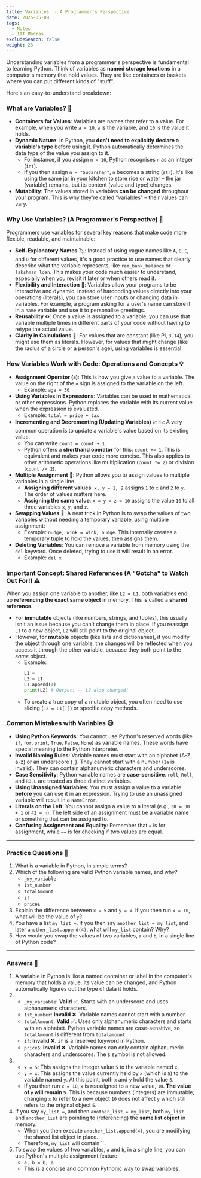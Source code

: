 ```yaml
---
title: Variables :- A Programmer's Perspective
date: 2025-05-08
tags:
  - Notes 
  - IIT Madras
excludeSearch: false
weight: 23
---
```


Understanding variables from a programmer's perspective is fundamental to learning Python. Think of variables as **named storage locations** in a computer's memory that hold values. They are like containers or baskets where you can put different kinds of "stuff".

Here's an easy-to-understand breakdown:

### What are Variables? 🧺
*   **Containers for Values**: Variables are names that refer to a value. For example, when you write `a = 10`, `a` is the variable, and `10` is the value it holds.
*   **Dynamic Nature**: In Python, you **don't need to explicitly declare a variable's type** before using it. Python automatically determines the data type of the value you assign to it.
    *   For instance, if you assign `n = 10`, Python recognises `n` as an integer (`int`).
    *   If you then assign `n = "Sudarshan"`, `n` becomes a string (`str`). It's like using the same jar in your kitchen to store rice or water – the jar (variable) remains, but its content (value and type) changes.
*   **Mutability**: The values stored in variables **can be changed** throughout your program. This is why they're called "variables" – their values can vary.

### Why Use Variables? (A Programmer's Perspective) 🤔
Programmers use variables for several key reasons that make code more flexible, readable, and maintainable:

*   **Self-Explanatory Names** 🏷️: Instead of using vague names like `A`, `B`, `C`, and `D` for different values, it's a good practice to use names that clearly describe what the variable represents, like `ram_bank_balance` or `lakshman_loan`. This makes your code much easier to understand, especially when you revisit it later or when others read it.
*   **Flexibility and Interaction** 💬: Variables allow your programs to be interactive and dynamic. Instead of hardcoding values directly into your operations (literals), you can store user inputs or changing data in variables. For example, a program asking for a user's name can store it in a `name` variable and use it to personalise greetings.
*   **Reusability** ♻️: Once a value is assigned to a variable, you can use that variable multiple times in different parts of your code without having to retype the actual value.
*   **Clarity in Calculations** 🧮: For values that are constant (like Pi, `3.14`), you might use them as literals. However, for values that might change (like the radius of a circle or a person's age), using variables is essential.

### How Variables Work with Code: Operations and Concepts 💡

*   **Assignment Operator (`=`)**: This is how you give a value to a variable. The value on the right of the `=` sign is assigned to the variable on the left.
    *   Example: `age = 30`
*   **Using Variables in Expressions**: Variables can be used in mathematical or other expressions. Python replaces the variable with its current value when the expression is evaluated.
    *   Example: `total = price + tax`
*   **Incrementing and Decrementing (Updating Variables)** 📈📉: A very common operation is to update a variable's value based on its existing value.
    *   You can write `count = count + 1`.
    *   Python offers a **shorthand operator** for this: `count += 1`. This is equivalent and makes your code more concise. This also applies to other arithmetic operations like multiplication (`count *= 2`) or division (`count /= 2`).
*   **Multiple Assignment** 👯: Python allows you to assign values to multiple variables in a single line.
    *   **Assigning different values**: `x, y = 1, 2` assigns `1` to `x` and `2` to `y`. The order of values matters here.
    *   **Assigning the same value**: `x = y = z = 10` assigns the value `10` to all three variables `x`, `y`, and `z`.
*   **Swapping Values** 🔄: A neat trick in Python is to swap the values of two variables without needing a temporary variable, using multiple assignment:
    *   Example: `nudge, wink = wink, nudge`. This internally creates a temporary tuple to hold the values, then assigns them.
*   **Deleting Variables**: You can remove a variable from memory using the `del` keyword. Once deleted, trying to use it will result in an error.
    *   Example: `del x`

### Important Concept: Shared References (A "Gotcha" to Watch Out For!) ⚠️
When you assign one variable to another, like `L2 = L1`, both variables end up **referencing the exact same object** in memory. This is called a **shared reference**.
*   For **immutable** objects (like numbers, strings, and tuples), this usually isn't an issue because you can't change them in place. If you reassign `L1` to a new object, `L2` will still point to the original object.
*   However, for **mutable** objects (like lists and dictionaries), if you modify the object through one variable, the changes will be reflected when you access it through the other variable, because they both point to the *same* object.
    *   Example:
        ```python
        L1 =
        L2 = L1
        L1.append(4)
        print(L2) # Output: -- L2 also changed!
        ```
    *   To create a true copy of a mutable object, you often need to use slicing (`L2 = L1[:]`) or specific copy methods.

### Common Mistakes with Variables 😅
*   **Using Python Keywords**: You cannot use Python's reserved words (like `if`, `for`, `print`, `True`, `False`, `None`) as variable names. These words have special meaning to the Python interpreter.
*   **Invalid Naming Rules**: Variable names must start with an alphabet (A-Z, a-z) or an underscore (`_`). They cannot start with a number (`1a` is invalid). They can contain alphanumeric characters and underscores.
*   **Case Sensitivity**: Python variable names are **case-sensitive**. `roll`, `Roll`, and `ROLL` are treated as three distinct variables.
*   **Using Unassigned Variables**: You must assign a value to a variable **before** you can use it in an expression. Trying to use an unassigned variable will result in a `NameError`.
*   **Literals on the Left**: You cannot assign a value to a literal (e.g., `30 = 30 + 1` or `42 = n`). The left side of an assignment must be a variable name or something that can be assigned to.
*   **Confusing Assignment and Equality**: Remember that `=` is for assignment, while `==` is for checking if two values are equal.

---

### Practice Questions 🧠
1.  What is a variable in Python, in simple terms?
2.  Which of the following are valid Python variable names, and why?
    *   `_my_variable`
    *   `1st_number`
    *   `totalAmount`
    *   `if`
    *   `price$`
3.  Explain the difference between `x = 5` and `y = x`. If you then run `x = 10`, what will be the value of `y`?
4.  You have a list `my_list =`. If you then say `another_list = my_list`, and later `another_list.append(4)`, what will `my_list` contain? Why?
5.  How would you swap the values of two variables, `a` and `b`, in a single line of Python code?

---

### Answers 📜

1.  A variable in Python is like a named container or label in the computer's memory that holds a value. Its value can be changed, and Python automatically figures out the type of data it holds.
2.  *   `_my_variable`: **Valid** ✅. Starts with an underscore and uses alphanumeric characters.
    *   `1st_number`: **Invalid** ❌. Variable names cannot start with a number.
    *   `totalAmount`: **Valid** ✅. Uses only alphanumeric characters and starts with an alphabet. Python variable names are case-sensitive, so `totalAmount` is different from `totalamount`.
    *   `if`: **Invalid** ❌. `if` is a reserved keyword in Python.
    *   `price$`: **Invalid** ❌. Variable names can only contain alphanumeric characters and underscores. The `$` symbol is not allowed.
3.  *   `x = 5`: This assigns the integer value `5` to the variable named `x`.
    *   `y = x`: This assigns the value currently held by `x` (which is `5`) to the variable named `y`. At this point, both `x` and `y` hold the value `5`.
    *   If you then run `x = 10`, `x` is reassigned to a new value, `10`. **The value of `y` will remain `5`**. This is because numbers (integers) are immutable; changing `x` to refer to a new object `10` does not affect `y` which still refers to the original object `5`.
4.  If you say `my_list =`, and then `another_list = my_list`, both `my_list` and `another_list` are pointing to (referencing) the **same list object** in memory.
    *   When you then execute `another_list.append(4)`, you are modifying the shared list object in place.
    *   Therefore, `my_list` will contain ``.
5.  To swap the values of two variables, `a` and `b`, in a single line, you can use Python's multiple assignment feature:
    *   `a, b = b, a`
    *   This is a concise and common Pythonic way to swap variables.